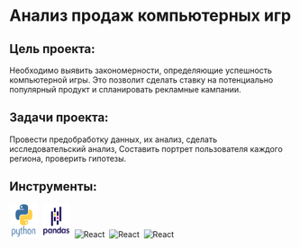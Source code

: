 # Анализ продаж компьютерных игр
## Цель проекта:
Необходимо выявить закономерности, определяющие успешность компьютерной игры. Это позволит сделать ставку на потенциально популярный продукт и спланировать рекламные кампании.
## Задачи проекта:
Провести предобработку данных, их анализ, сделать исследовательский анализ, Составить портрет пользователя каждого региона, проверить гипотезы.
## Инструменты:
<div>
  <img src="https://github.com/devicons/devicon/blob/master/icons/python/python-original-wordmark.svg" title="React" alt="React" width="50" height="60"/>&nbsp;
  <img src="https://github.com/devicons/devicon/blob/master/icons/pandas/pandas-original-wordmark.svg" title="React" alt="React" width="50" height="60"/>&nbsp;
  <img src="https://raw.githubusercontent.com/whitead/skunk/main/tests/skunk.svg" title="React" alt="React" width="50" height="60"/>&nbsp;
  <img src="https://github.com/numpy/numpy/blob/main/branding/logo/primary/numpylogo.svg" title="React" alt="React" width="50" height="60"/>&nbsp;
  <img src="https://github.com/valohai/ml-logos/blob/master/scipy.svg" title="React" alt="React" width="50" height="60"/>&nbsp;
</div>
